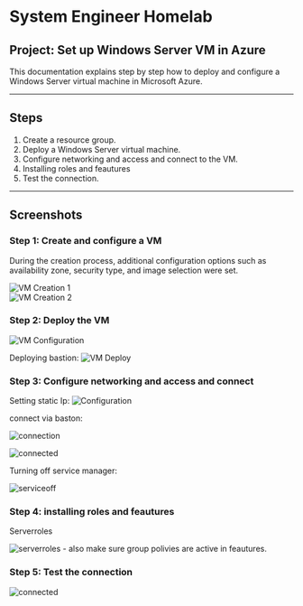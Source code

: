 # System Engineer Homelab

## Project: Set up Windows Server VM in Azure

This documentation explains step by step how to deploy and configure a Windows Server virtual machine in Microsoft Azure.

---

## Steps
1. Create a resource group.
2. Deploy a Windows Server virtual machine.
3. Configure networking and access and connect to the VM.
4. Installing roles and feautures
5. Test the connection.

---

## Screenshots
### Step 1: Create and configure a VM

During the creation process, additional configuration options such as availability zone, security type, and image selection were set.

![VM Creation 1](./images/Bild_2025-08-29_172434118.png)  
![VM Creation 2](./images/Bild_2025-08-29_173005125.png)


### Step 2: Deploy the VM

![VM Configuration](./images/Bild_2025-08-29_173714162.png)

Deploying bastion:
![VM Deploy](./images/Bild_2025-08-29_174612499.png)


### Step 3: Configure networking and access and connect

Setting static Ip: 
![Configuration](./images/Bild_2025-08-29_175307868.png)

connect via baston:

![connection](images/Bild_2025-08-29_175819553.png)

![connected](images/Bild_2025-08-29_180308938.png)

Turning off service manager: 

![serviceoff](images/Bild_2025-08-29_180548337.png)


### Step 4: installing roles and feautures

Serverroles

![serverroles](images/Bild_2025-08-29_181142904.png) - also make sure group polivies are active in feautures. 


### Step 5: Test the connection


![connected](images/Bild_2025-08-29_181609333.png)
